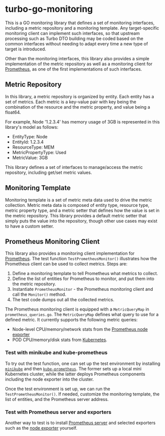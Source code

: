 # turbo-go-monitoring

This is a GO monitoring library that defines a set of monitoring interfaces, including a metric repository and a
monitoring template.  Any target-specific monitoring client can implement such interfaces, so that upstream processing
such as Turbo DTO building may be coded based on the common interfaces without needing to adapt every time a new type
of target is introduced.

Other than the monitoring interfaces, this library also provides a simple implementation of the metric repository as
well as a monitoring client for [Prometheus](https://prometheus.io/), as one of the first implementations of such
interfaces.

## Metric Repository

In this library, a metric repository is organized by entity.  Each entity has a set of metrics.  Each metric is a
key-value pair with key being the combination of the resource and the metric property, and value being a float64.

For example, Node '1.2.3.4' has memory usage of 3GB is represented in this library's model as follows:
* EntityType: Node
* EntityId: 1.2.3.4
* ResourceType: MEM
* MetricPropertyType: Used
* MetricValue: 3GB

This library defines a set of interfaces to manage/access the metric repository, including get/set metric values.

## Monitoring Template

Monitoring template is a set of metric meta data used to drive the metric collection.  Metric meta data is composed of
entity type, resource type, metric property type, and a metric setter that defines how the value is set in the metric
repository.  This library provides a default metric setter that simply puts the value into the repository, though
other use cases may exist to have a custom setter.

## Prometheus Monitoring Client

This library also provides a monitoring client implementation for [Prometheus](https://prometheus.io/).  The test
function `TestPrometheusMonitor()` illustrates how the Prometheus client can be used to collect metrics.  Steps are:
1. Define a monitoring template to tell Prometheus what metrics to collect.
2. Define the list of entities for Prometheus to monitor, and put them into the metric repository.
3. Instantiate `PrometheusMonitor` - the Prometheus monitoring client and call the `Monitor()` method.
4. The test code dumps out all the collected metrics.

The Prometheus monitoring client is equipped with a `MetricQueryMap` in `prometheus_queries.go`.  The `MetricQueryMap`
defines what query to use for a defined metric.  It currently supports the following metric queries:
* Node-level CPU/memory/network stats from the [Prometheus node exporter](https://github.com/prometheus/node_exporter)
* POD CPU/memory/disk stats from [Kubernetes](https://github.com/kubernetes/kubernetes).

### Test with minikube and kube-prometheus

To try out the test function, one can set up the test environment by installing
[`minikube`](https://github.com/kubernetes/minikube) and then
[`kube-prometheus`](https://github.com/coreos/prometheus-operator/tree/master/contrib/kube-prometheus).  The former
sets up a local mini Kubernetes cluster, while the latter deploys Prometheus components including the node exporter
into the cluster.

Once the test environment is set up, we can run the `TestPrometheusMonitor()`.  If needed, customize the monitoring
template, the list of entities, and the Prometheus server address.

### Test with Prometheus server and exporters

Another way to test is to install [Prometheus server](https://prometheus.io/docs/introduction/install/) and selected
exporters such as the [node exporter](https://github.com/prometheus/node_exporter) yourself.
